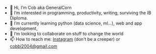 - 👋 Hi, I’m Cob aka GeneralCorn
- 👀 I’m interested in programming, productivity, writing, surviving the IB Diploma. 
- 🌱 I’m currently learning python (data science, ml...), web and app development,
- 💞️ I’m looking to collaborate on stuff to change the world
- 📫 How to reach me: [Instagram](instagram.com/clskywalker12) (don't be a creeper) or cobbi2004@gmail.com

<!---
GeneralCorn/GeneralCorn is a ✨ special ✨ repository because its `README.md` (this file) appears on your GitHub profile.
You can click the Preview link to take a look at your changes.
--->
